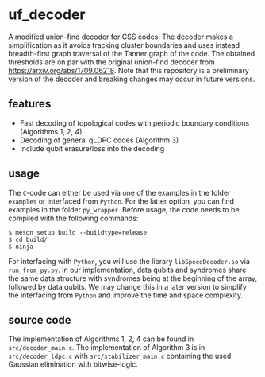 # uf_decoder

A modified union-find decoder for CSS codes. The decoder makes a simplification as it avoids tracking cluster boundaries and uses instead breadth-first graph traversal of the Tanner graph of the code. The obtained thresholds are on par with the original union-find decoder from https://arxiv.org/abs/1709.06218. Note that this repository is a preliminary version of the decoder and breaking changes may occur in future versions.

## features
- Fast decoding of topological codes with periodic boundary conditions (Algorithms 1, 2, 4)
- Decoding of general qLDPC codes (Algorithm 3)
- Include qubit erasure/loss into the decoding

## usage

The ```C```-code can either be used via one of the examples in the folder ```examples``` or interfaced from ```Python```. For the latter option, you can find examples in the folder ```py_wrapper```. Before usage, the code needs to be compiled with the following commands:

```
$ meson setup build --buildtype=release
$ cd build/
$ ninja
```
For interfacing with ```Python```, you will use the library ```libSpeedDecoder.so``` via ```run_from_py.py```. In our implementation, data qubits and syndromes share the same data structure with syndromes being at the beginning of the array, followed by data qubits. We may change this in a later version to simplify the interfacing from ```Python``` and improve the time and space complexity.

## source code
The implementation of Algorithms 1, 2, 4 can be found in ```src/decoder_main.c```. The implementation of Algorithm 3 is in ```src/decoder_ldpc.c``` with ```src/stabilizer_main.c``` containing the used Gaussian elimination with bitwise-logic.
